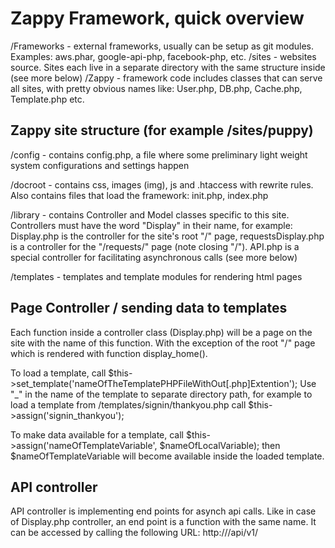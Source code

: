 Zappy Framework, quick overview
===============================

/Frameworks - external frameworks, usually can be setup as git modules. Examples: aws.phar, google-api-php, facebook-php, etc.
/sites - websites source. Sites each live in a separate directory with the same structure inside (see more below)
/Zappy - framework code includes classes that can serve all sites, with pretty obvious names like: User.php, DB.php, Cache.php, Template.php etc.



Zappy site structure (for example /sites/puppy)
-----------------------------------------------

/config - contains config.php, a file where some preliminary light weight system configurations and settings happen

/docroot - contains css, images (img), js and .htaccess with rewrite rules. Also contains files that load the framework: init.php, index.php

/library - contains Controller and Model classes specific to this site. Controllers must have the word "Display" in their name, for example: Display.php is the controller for the site's root "/" page, requestsDisplay.php is a controller for the "/requests/" page (note closing "/"). API.php is a special controller for facilitating asynchronous calls (see more below)

/templates - templates and template modules for rendering html pages


Page Controller / sending data to templates
-------------------------------------------------------------

Each function inside a controller class (Display.php) will be a page on the site with the name of this function. With the exception of the root "/" page which is rendered with function display_home().

To load a template, call $this->set_template('nameOfTheTemplatePHPFileWithOut[.php]Extention'); Use "_" in the name of the template to separate directory path, for example to load a template from /templates/signin/thankyou.php call $this->assign('signin_thankyou');

To make data available for a template, call $this->assign('nameOfTemplateVariable', $nameOfLocalVariable); then $nameOfTemplateVariable will become available inside the loaded template.


API controller
--------------
API controller is implementing end points for asynch api calls. Like in case of Display.php controller, an end point is a function with the same name. It can be accessed by calling the following URL: http://<sitename>/api/v1/<endpoint>